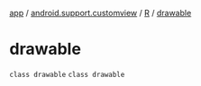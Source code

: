 [app](../../../index.md) / [android.support.customview](../../index.md) / [R](../index.md) / [drawable](./index.md)

# drawable

`class drawable`
`class drawable`